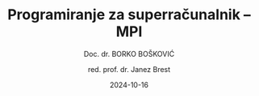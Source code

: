 ---
date: "2024-10-16" 
version: "0.1.0"
lastUpdate: "2024-10-16 10:30:00"
layout: "course"
id: "PSMPI"
permalink: "PSMPI"
author:
- "Doc. dr. BORKO BOŠKOVIĆ"
- "red. prof. dr. Janez Brest"
contact: "borko.boskovic@um.si"
notifyData:
  - notifyEmail: "borko.boskovic@um.si"
    notify: true
  - notifyEmail: "janez.brest@um.si"
    notify: false
  - notifyEmail: "cvetanka.pasinechka@student.um.si"
    notify: false
title: "Programiranje za superračunalnik – MPI"
image: "https://test1.feri.um.si/wp-content/uploads/2024/10/super-computer.webp"
type: "Krajše izobraževanje s preverjanjem (pilotno mikrodokazilo)"
field:
- "KLASIUS-P-16 (0610)"
keywords:
- "porazdeljeno računanje"
- "pošiljanje sporočil"
- "MPI"
- "C++"
intended:
- "zaposleni na področju KLASIUS"
- "vsi"
difficulty: "Začetni nivo"
requisite: ""
description: |
    Udeleženci bodo spoznali osnovne principe paralelnega in porazdeljenega računanja s pomočjo pošiljanja sporočil v programskem jeziku C++. Predstavljeni bodo vidiki sočasnosti, delovanje porazdeljenih računalniških sistemov, koncept pošiljanja sporočil, itd. S pomočjo MPI bo prikazan način paralelnega in porazdeljenega računanja. Udeleženci bodo reševali kombinatorični problem s pomočjo pošiljanja sporočil in stohastičnega algoritma, ki se bo izvajal porazdeljeno.
state: "1. pilotna izvedba"
execution: "Sinhrona"
ects: "1"
implementation: |
    Predavanja: 6 ur
    Vaje: 6 ur
    Samostojno delo: 18 ur
cType: "1"
executionStartDate: "2024-12-01"
executionData: |
    Začetek je načrtovan v decembru 2024. Podrobnejše informacije bodo objavljene naknadno.
---